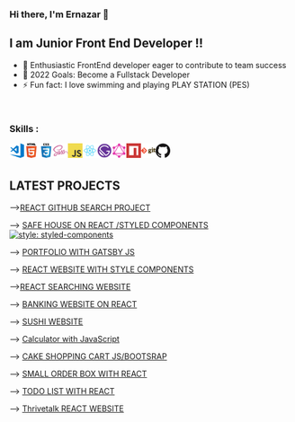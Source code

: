 ### Hi there, I'm Ernazar  👋

## I am Junior Front End Developer !!

- 👯 Enthusiastic FrontEnd developer eager to contribute to team success 
- 🥅 2022 Goals: Become a Fullstack Developer
- ⚡ Fun fact: I love swimming and playing PLAY STATION (PES)

<br />

### Skills :

<img align="left" alt="Visual Studio Code" width="26px" src="https://raw.githubusercontent.com/github/explore/80688e429a7d4ef2fca1e82350fe8e3517d3494d/topics/visual-studio-code/visual-studio-code.png" />
<img align="left" alt="HTML5" width="26px" src="https://raw.githubusercontent.com/github/explore/80688e429a7d4ef2fca1e82350fe8e3517d3494d/topics/html/html.png" />
<img align="left" alt="CSS3" width="26px" src="https://raw.githubusercontent.com/github/explore/80688e429a7d4ef2fca1e82350fe8e3517d3494d/topics/css/css.png" />
<img align="left" alt="Sass" width="26px" src="https://raw.githubusercontent.com/github/explore/80688e429a7d4ef2fca1e82350fe8e3517d3494d/topics/sass/sass.png" />
<img align="left" alt="JavaScript" width="26px" src="https://raw.githubusercontent.com/github/explore/80688e429a7d4ef2fca1e82350fe8e3517d3494d/topics/javascript/javascript.png" />
<img align="left" alt="React" width="26px" src="https://raw.githubusercontent.com/github/explore/80688e429a7d4ef2fca1e82350fe8e3517d3494d/topics/react/react.png" />
<img align="left" alt="Gatsby" width="26px" src="https://raw.githubusercontent.com/github/explore/e94815998e4e0713912fed477a1f346ec04c3da2/topics/gatsby/gatsby.png" />
<img align="left" alt="GraphQL" width="26px" src="https://raw.githubusercontent.com/github/explore/80688e429a7d4ef2fca1e82350fe8e3517d3494d/topics/graphql/graphql.png" />
<img align="left" alt="Npm" width="26px" src="https://raw.githubusercontent.com/github/explore/80688e429a7d4ef2fca1e82350fe8e3517d3494d/topics/npm/npm.png" />
<img align="left" alt="Git" width="26px" src="https://raw.githubusercontent.com/github/explore/80688e429a7d4ef2fca1e82350fe8e3517d3494d/topics/git/git.png" />
<img align="left" alt="GitHub" width="26px" src="https://raw.githubusercontent.com/github/explore/78df643247d429f6cc873026c0622819ad797942/topics/github/github.png" />
<br />
<br />

## LATEST PROJECTS

-->[REACT GITHUB SEARCH PROJECT](https://react-githubusers-search.netlify.app/)

 --> [SAFE HOUSE ON REACT /STYLED COMPONENTS ](https://ernazar151020.github.io/safe-house/) [![style: styled-components](https://img.shields.io/badge/style-%F0%9F%92%85%20styled--components-orange.svg?colorB=daa357&colorA=db748e)](https://github.com/styled-components/styled-components)
 
   --> [PORTFOLIO WITH GATSBY JS ](https://ernazar151020.github.io/portfolio/) 
 
  --> [REACT WEBSITE WITH STYLE COMPONENTS ](https://ernazar151020.github.io/react-website/)
  
  -->[REACT SEARCHING WEBSITE](https://react-serach-project.netlify.app/)
 
 --> [BANKING WEBSITE ON REACT ](https://react-banking-website.netlify.app/) 
 
  --> [SUSHI WEBSITE ]( https://sushi-ernazar.netlify.app/) 
  
 --> [Calculator with JavaScript](https://calculator-js-ernazar.netlify.app/)
  
   --> [CAKE SHOPPING CART JS/BOOTSRAP ](   https://bootsrap-shopping-cart.netlify.app/) 
      
   --> [SMALL ORDER BOX WITH REACT]( https://ernazar151020.github.io/order-box/) 
   
   --> [TODO LIST WITH REACT](    https://ernazar151020.github.io/react-todoList/) 
   
   --> [Thrivetalk REACT WEBSITE ](https://thrivetalk-react-website.netlify.app//) 
   

  







